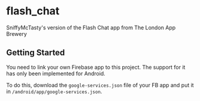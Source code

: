 # flash_chat

SniffyMcTasty's version of the Flash Chat app from The London App Brewery

## Getting Started

You need to link your own Firebase app to this project. The support for it has only been implemented for Android.

To do this, download the `google-services.json` file of your FB app and put it in `/android/app/google-services.json`.
